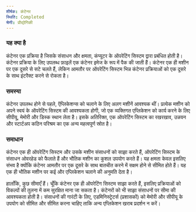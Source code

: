 ```yaml
---
शीर्षक: कंटेनर
स्थिति: Completed
श्रेणी: प्रौद्योगिकी
---
```


### यह क्या है
कंटेनर एक प्रक्रिया है जिसके संसाधन और क्षमता, कंप्यूटर के ऑपरेटिंग सिस्टम द्वारा प्रबंधित होती है। कंटेनर प्रक्रिया के लिए उपलब्ध फ़ाइलें एक कंटेनर इमेज के रूप में पैक की जाती हैं। कंटेनर एक ही मशीन पर एक दूसरे से सटे चलते हैं, लेकिन आमतौर पर ऑपरेटिंग सिस्टम भिन्न कंटेनर प्रक्रियाओं को एक दूसरे के साथ इंटरैक्ट करने से रोकता है।

### समस्या 
कंटेनर उपलब्ध होने से पहले, ऍप्लिकेशन्स को चलाने के लिए अलग मशीनें आवश्यक थीं। प्रत्येक मशीन को अपने स्वयं के ऑपरेटिंग सिस्टम की आवश्यकता होगी,
जो एक व्यक्तिगत एप्लिकेशन को कार्य करने के लिए सीपीयू, मेमोरी और डिस्क स्थान लेता है। इसके अतिरिक्त, एक ऑपरेटिंग सिस्टम का रखरखाव, उन्नयन और स्टार्टअप कठिन परिश्रम का एक अन्य महत्वपूर्ण स्रोत है।


### समाधान 
कंटेनर एक ही ऑपरेटिंग सिस्टम और उसके मशीन संसाधनों को साझा करते हैं, ऑपरेटिंग सिस्टम के संसाधन ओवरहेड को फैलाते हैं और भौतिक मशीन का कुशल उपयोग करते हैं।
यह क्षमता केवल इसलिए संभव है क्योंकि कंटेनर आमतौर पर एक दूसरे के साथ बातचीत करने में सक्षम होने से सीमित होते हैं। यह एक ही भौतिक मशीन पर कई और एप्लिकेशन चलाने की अनुमति देता है।

हालाँकि, कुछ सीमाएँ हैं। चूँकि कंटेनर एक ही ऑपरेटिंग सिस्टम साझा करते हैं, इसलिए प्रक्रियाओं को विकल्पों की तुलना में कम सुरक्षित माना जा सकता है। कंटेनरों को भी साझा संसाधनों पर सीमा की आवश्यकता होती है।
संसाधनों की गारंटी के लिए, एडमिनिस्ट्रेटर्स (प्रशासकों) को मेमोरी और सीपीयू के उपयोग को सीमित और सीमित करना चाहिए ताकि अन्य एप्लिकेशन खराब प्रदर्शन न करें।
